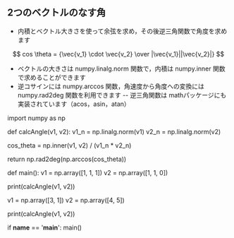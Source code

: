 ## 2つのベクトルのなす角
 - 内積とベクトル大きさを使って余弦を求め，その後逆三角関数で角度を求めます

  $$  cos \theta = {\vec{v_1} \cdot \vec{v_2} \over |\vec{v_1}||\vec{v_2}|} $$

   - ベクトルの大きさは numpy.linalg.norm 関数で，内積は numpy.inner 関数で求めることができます
   - 逆コサインには numpy.arccos 関数，角速度から角度への変換には numpy.rad2deg 関数を利用できます
      -- 逆三角関数は mathパッケージにも実装されています（acos，asin，atan）
  
  import numpy as np

def calcAngle(v1, v2):
  v1_n = np.linalg.norm(v1)
  v2_n = np.linalg.norm(v2)

  cos_theta = np.inner(v1, v2) / (v1_n * v2_n)

  return np.rad2deg(np.arccos(cos_theta))

def main():
  v1 = np.array([1, 1, 1])
  v2 = np.array([1, 1, 0])

  print(calcAngle(v1, v2))  

  v1 = np.array([3, 1])
  v2 = np.array([4, 5])

  print(calcAngle(v1, v2))  


if __name__ == '__main__':
  main()
  
